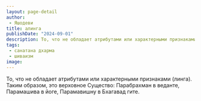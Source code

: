 ```yaml
---
layout: page-detail
author:
 - Яшодеви
title: алинга
publishDate: "2024-09-01"
description: То, что не обладает атрибутами или характерными признаками (линга). Таким образом, это верховное Существо Парабрахман в веданте, Парамашива в йоге, Парамавишну в Бхагавад гите.
tags:
 - санатана дхарма
 - шиваизм
image: 
---
```


То, что не обладает атрибутами или характерными признаками (линга). Таким образом, это верховное Существо: Парабрахман в веданте, Парамашива в йоге, Парамавишну в Бхагавад гите.

